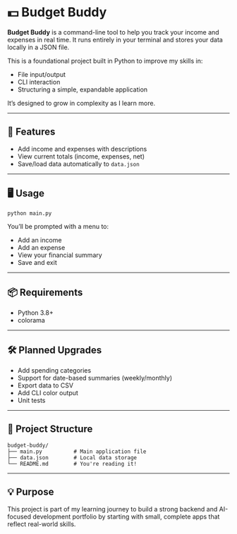 # 💵 Budget Buddy

**Budget Buddy** is a command-line tool to help you track your income and expenses in real time. It runs entirely in your terminal and stores your data locally in a JSON file.

This is a foundational project built in Python to improve my skills in:
- File input/output
- CLI interaction
- Structuring a simple, expandable application

It’s designed to grow in complexity as I learn more.

---

## 🚀 Features

- Add income and expenses with descriptions
- View current totals (income, expenses, net)
- Save/load data automatically to `data.json`

---

## 🖥️ Usage

```bash
python main.py
```

You’ll be prompted with a menu to:
- Add an income
- Add an expense
- View your financial summary
- Save and exit

---

## 📦 Requirements

- Python 3.8+
- colorama

---

## 🛠️ Planned Upgrades

- Add spending categories
- Support for date-based summaries (weekly/monthly)
- Export data to CSV
- Add CLI color output
- Unit tests

---

## 📁 Project Structure

```
budget-buddy/
├── main.py          # Main application file
├── data.json        # Local data storage
└── README.md        # You're reading it!
```

---

## 💡 Purpose

This project is part of my learning journey to build a strong backend and AI-focused development portfolio by starting with small, complete apps that reflect real-world skills.
